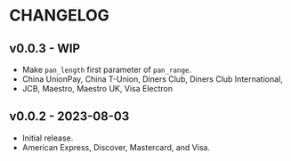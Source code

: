 # CHANGELOG

## v0.0.3 - WIP
- Make `pan_length` first parameter of `pan_range`.
- China UnionPay, China T-Union, Diners Club, Diners Club International,
- JCB, Maestro, Maestro UK, Visa Electron

## v0.0.2 - 2023-08-03
- Initial release.
- American Express, Discover, Mastercard, and Visa.

